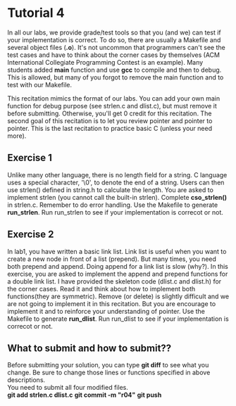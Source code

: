 Tutorial 4
==========
In all our labs, we provide grade/test tools so that you (and we) can test if your implementation is correct. To do so, there are usually a Makefile and several object files (**.o**). It's not uncommon that programmers can't see the test cases and have to think about the corner cases by themselves (ACM International Collegiate Programming Contest is an example). Many students added **main** function and use **gcc** to compile and then to debug. This is allowed, but many of you forgot to remove the main function and to test with our Makefile. 

This recitation mimics the format of our labs. You can add your own main function for debug purpose (see strlen.c and dlist.c), but must remove it before submitting. Otherwise, you'll get 0 credit for this recitation. The second goal of this recitation is to let you review pointer and pointer to pointer. This is the last recitation to practice basic C (unless your need more).

Exercise 1
----
Unlike many other language, there is no length field for a string. C language uses a special character, '\0', to denote the end of a string. Users can then use strlen() defined in string.h to calculate the length. You are asked to implement strlen (you cannot call the built-in strlen). Complete **cso\_strlen()** in strlen.c. Remember to do error handling. Use the Makefile to generate **run\_strlen**. Run run\_strlen to see if your implementation is correcot or not.

Exercise 2
----
In lab1, you have written a basic link list. Link list is useful when you want to create a new node in front of a list (prepend). But many times, you need both prepend and append. Doing append for a link list is slow (why?). In this exercise, you are asked to implement the append and prepend functions for a double link list. I have provided the skeleton code (dlist.c and dlist.h) for the corner cases. Read it and think about how to implement both functions(they are symmetric). Remove (or delete) is slightly difficult and we are not going to implement it in this recitation. But you are encourage to implement it and to reinforce your understanding of pointer. Use the Makefile to generate **run\_dlist**. Run run\_dlist to see if your implementation is correcot or not.

## What to submit and how to submit??
Before submitting your solution, you can type **git diff** to see what you change. Be sure to change those lines or functions specified in above descriptions.  
You need to submit all four modified files.  
**git add strlen.c dlist.c**
**git commit -m "r04"**
**git push**
